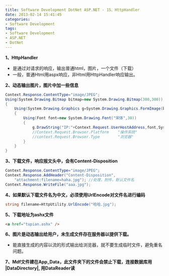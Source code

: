 ```yaml
---
title: Software Development DotNet ASP.NET - 15、HttpHandler
date: 2013-02-14 15:41:45
categories:
- Software Development
tags:
- Software Development
- ASP.NET
- DotNet
---
```


**1、HttpHandler**

- 是通过对请求的响应，输出普通html，图片，一个文件（下载）
- 一般，普通Html用aspx响应，非Html用HttpHandler响应输出。

**2、动态输出图片，图片中加一些信息**

```csharp
Context.Response.ContentType="image/JPEG";
Using(System.Drawing.Bitmap bitmap=new System.Drawing.Bitmap(300,300))
{
    Using(System.Drawing.Graphics g=System.Drawing.Graphics.FormImage(bitmap))
    {
        Using(Font font=new System.Drawing.Font("宋体",30))
        {
            g.DrawString("IP:"+Context.Request.UserHostAddress,font,System.Drawing.Brushes.Red,0,0);
            //Context.Request.Browser.Platform    "操作系统"
            //context.Request.Browser.Type        "浏览器"
        }
    }
}
```

**3、下载文件，响应报文头中，会有Content-Disposition**

```csharp
Context.Response.ContentType="image/JPEG"; 
Context.Response.AddHeader("Content-Disposition",
	"attachment:filename=haha.jpg"); //处理，附件，默认文件名
Context.Response.WriteFile("aaa.jpg");
```

**4、如果默认下载文件名为中文，必须使用UrlEncode对文件名进行编码**

```csharp
string filename=HttpUtility.UrlEncode("哈哈.jpg");
```

**5、下载地址为ashx文件**

```html
<a href="tupian.ashx" />
```

**6、图片是动态输出给用户，未生成文件存在服务器以提供下载。**

- 能直接生成的内容以流的形式输出给浏览器，就不要生成临时文件，避免重名问题。

**7、Mdf文件建在App_Data，此文件夹下的文件会禁止下载，连接数据库用 |DataDirectory|,  用DataReader读**